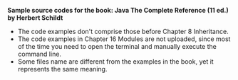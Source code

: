 **Sample source codes for the book: Java The Complete Reference (11 ed.) by Herbert Schildt**

- The code examples don't comprise those before Chapter 8 Inheritance.
- The code examples in Chapter 16 Modules are not uploaded, since most of the time you need to open the terminal and manually execute the command line.
- Some files name are different from the examples in the book, yet it represents the same meaning.
